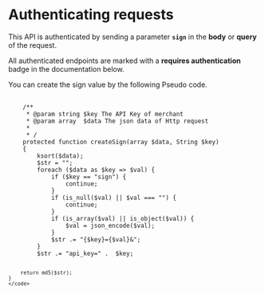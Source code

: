 # Authenticating requests

<p>This API is authenticated by sending a parameter
    <strong><code>sign</code></strong>
    in the <b>body</b> or <b>query</b> of the request.
</p>
<p>All authenticated endpoints are marked with a
    <strong>requires authentication</strong> badge in the documentation below.
</p>
You can create the sign value by the following Pseudo code.
<pre>
    <code>
    /**
     * @param string $key The API Key of merchant
     * @param array  $data The json data of Http request
     * 
     * /
    protected function createSign(array $data, String $key)
    {
        ksort($data);
        $str = "";
        foreach ($data as $key => $val) {
            if ($key == "sign") {
                continue;
            }
            if (is_null($val) || $val === "") {
                continue;
            }
            if (is_array($val) || is_object($val)) {
                $val = json_encode($val);
            }
            $str .= "{$key}={$val}&";
        }
        $str .= "api_key=" .  $key;

        return md5($str);
    }
    </code>
</pre>
